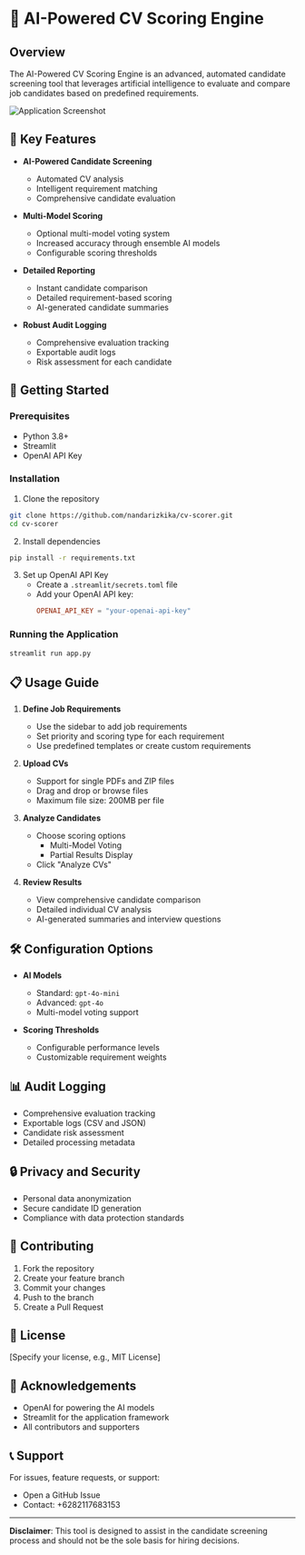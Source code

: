 # 🤖 AI-Powered CV Scoring Engine

## Overview

The AI-Powered CV Scoring Engine is an advanced, automated candidate screening tool that leverages artificial intelligence to evaluate and compare job candidates based on predefined requirements.

![Application Screenshot](screenshot.png)

## 🌟 Key Features

- **AI-Powered Candidate Screening**
  - Automated CV analysis
  - Intelligent requirement matching
  - Comprehensive candidate evaluation

- **Multi-Model Scoring**
  - Optional multi-model voting system
  - Increased accuracy through ensemble AI models
  - Configurable scoring thresholds

- **Detailed Reporting**
  - Instant candidate comparison
  - Detailed requirement-based scoring
  - AI-generated candidate summaries

- **Robust Audit Logging**
  - Comprehensive evaluation tracking
  - Exportable audit logs
  - Risk assessment for each candidate

## 🚀 Getting Started

### Prerequisites

- Python 3.8+
- Streamlit
- OpenAI API Key

### Installation

1. Clone the repository
```bash
git clone https://github.com/nandarizkika/cv-scorer.git
cd cv-scorer
```

2. Install dependencies
```bash
pip install -r requirements.txt
```

3. Set up OpenAI API Key
   - Create a `.streamlit/secrets.toml` file
   - Add your OpenAI API key:
     ```toml
     OPENAI_API_KEY = "your-openai-api-key"
     ```

### Running the Application

```bash
streamlit run app.py
```

## 📋 Usage Guide

1. **Define Job Requirements**
   - Use the sidebar to add job requirements
   - Set priority and scoring type for each requirement
   - Use predefined templates or create custom requirements

2. **Upload CVs**
   - Support for single PDFs and ZIP files
   - Drag and drop or browse files
   - Maximum file size: 200MB per file

3. **Analyze Candidates**
   - Choose scoring options
     - Multi-Model Voting
     - Partial Results Display
   - Click "Analyze CVs"

4. **Review Results**
   - View comprehensive candidate comparison
   - Detailed individual CV analysis
   - AI-generated summaries and interview questions

## 🛠 Configuration Options

- **AI Models**
  - Standard: `gpt-4o-mini`
  - Advanced: `gpt-4o`
  - Multi-model voting support

- **Scoring Thresholds**
  - Configurable performance levels
  - Customizable requirement weights

## 📊 Audit Logging

- Comprehensive evaluation tracking
- Exportable logs (CSV and JSON)
- Candidate risk assessment
- Detailed processing metadata

## 🔒 Privacy and Security

- Personal data anonymization
- Secure candidate ID generation
- Compliance with data protection standards

## 🤝 Contributing

1. Fork the repository
2. Create your feature branch
3. Commit your changes
4. Push to the branch
5. Create a Pull Request

## 📜 License

[Specify your license, e.g., MIT License]

## 🙌 Acknowledgements

- OpenAI for powering the AI models
- Streamlit for the application framework
- All contributors and supporters

## 📞 Support

For issues, feature requests, or support:
- Open a GitHub Issue
- Contact: +6282117683153

---

**Disclaimer**: This tool is designed to assist in the candidate screening process and should not be the sole basis for hiring decisions.
